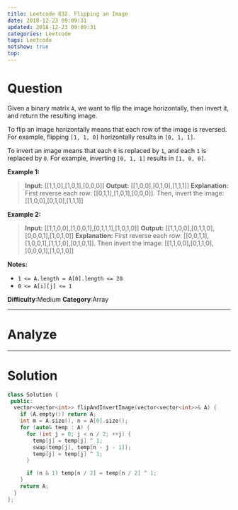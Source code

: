 ```yaml
---
title: Leetcode 832. Flipping an Image
date: 2018-12-23 09:09:31
updated: 2018-12-23 09:09:31
categories: Leetcode
tags: Leetcode
notshow: true
top:
---
```


# Question

Given a binary matrix  `A`, we want to flip the image horizontally, then invert it, and return the resulting image.

To flip an image horizontally means that each row of the image is reversed. For example, flipping `[1, 1, 0]` horizontally results in `[0, 1, 1]`.

To invert an image means that each  `0`  is replaced by  `1`, and each  `1`  is replaced by  `0`. For example, inverting `[0, 1, 1]` results in `[1, 0, 0]`.

**Example 1:**

> **Input:** [[1,1,0],[1,0,1],[0,0,0]]
> **Output:** [[1,0,0],[0,1,0],[1,1,1]]
> **Explanation:** First reverse each row: [[0,1,1],[1,0,1],[0,0,0]].
> Then, invert the image: [[1,0,0],[0,1,0],[1,1,1]]

**Example 2:**

> **Input:** [[1,1,0,0],[1,0,0,1],[0,1,1,1],[1,0,1,0]]
> **Output:** [[1,1,0,0],[0,1,1,0],[0,0,0,1],[1,0,1,0]]
> **Explanation:** First reverse each row: [[0,0,1,1],[1,0,0,1],[1,1,1,0],[0,1,0,1]].
> Then invert the image: [[1,1,0,0],[0,1,1,0],[0,0,0,1],[1,0,1,0]]

**Notes:**

- `1 <= A.length = A[0].length <= 20`
- `0 <= A[i][j] <= 1`

**Difficulty**:Medium
**Category**:Array

<!-- more -->

------------

# Analyze

------------

# Solution

```cpp
class Solution {
 public:
  vector<vector<int>> flipAndInvertImage(vector<vector<int>>& A) {
    if (A.empty()) return A;
    int m = A.size(), n = A[0].size();
    for (auto& temp : A) {
      for (int j = 0; j < n / 2; ++j) {
        temp[j] = temp[j] ^ 1;
        swap(temp[j], temp[n - j - 1]);
        temp[j] = temp[j] ^ 1;
      }

      if (n & 1) temp[n / 2] = temp[n / 2] ^ 1;
    }
    return A;
  }
};
```
